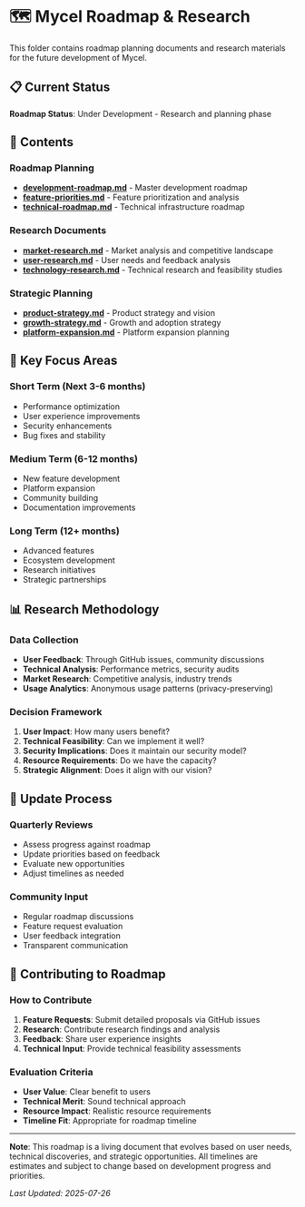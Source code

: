 # 🗺️ Mycel Roadmap & Research

This folder contains roadmap planning documents and research materials for the future development of Mycel.

## 📋 Current Status

**Roadmap Status**: Under Development - Research and planning phase

## 📂 Contents

### Roadmap Planning
- **[development-roadmap.md](development-roadmap.md)** - Master development roadmap
- **[feature-priorities.md](feature-priorities.md)** - Feature prioritization and analysis
- **[technical-roadmap.md](technical-roadmap.md)** - Technical infrastructure roadmap

### Research Documents
- **[market-research.md](market-research.md)** - Market analysis and competitive landscape
- **[user-research.md](user-research.md)** - User needs and feedback analysis
- **[technology-research.md](technology-research.md)** - Technical research and feasibility studies

### Strategic Planning
- **[product-strategy.md](product-strategy.md)** - Product strategy and vision
- **[growth-strategy.md](growth-strategy.md)** - Growth and adoption strategy
- **[platform-expansion.md](platform-expansion.md)** - Platform expansion planning

## 🎯 Key Focus Areas

### Short Term (Next 3-6 months)
- Performance optimization
- User experience improvements
- Security enhancements
- Bug fixes and stability

### Medium Term (6-12 months)
- New feature development
- Platform expansion
- Community building
- Documentation improvements

### Long Term (12+ months)
- Advanced features
- Ecosystem development
- Research initiatives
- Strategic partnerships

## 📊 Research Methodology

### Data Collection
- **User Feedback**: Through GitHub issues, community discussions
- **Technical Analysis**: Performance metrics, security audits
- **Market Research**: Competitive analysis, industry trends
- **Usage Analytics**: Anonymous usage patterns (privacy-preserving)

### Decision Framework
1. **User Impact**: How many users benefit?
2. **Technical Feasibility**: Can we implement it well?
3. **Security Implications**: Does it maintain our security model?
4. **Resource Requirements**: Do we have the capacity?
5. **Strategic Alignment**: Does it align with our vision?

## 🔄 Update Process

### Quarterly Reviews
- Assess progress against roadmap
- Update priorities based on feedback
- Evaluate new opportunities
- Adjust timelines as needed

### Community Input
- Regular roadmap discussions
- Feature request evaluation
- User feedback integration
- Transparent communication

## 📝 Contributing to Roadmap

### How to Contribute
1. **Feature Requests**: Submit detailed proposals via GitHub issues
2. **Research**: Contribute research findings and analysis
3. **Feedback**: Share user experience insights
4. **Technical Input**: Provide technical feasibility assessments

### Evaluation Criteria
- **User Value**: Clear benefit to users
- **Technical Merit**: Sound technical approach
- **Resource Impact**: Realistic resource requirements
- **Timeline Fit**: Appropriate for roadmap timeline

---

**Note**: This roadmap is a living document that evolves based on user needs, technical discoveries, and strategic opportunities. All timelines are estimates and subject to change based on development progress and priorities.

*Last Updated: 2025-07-26*